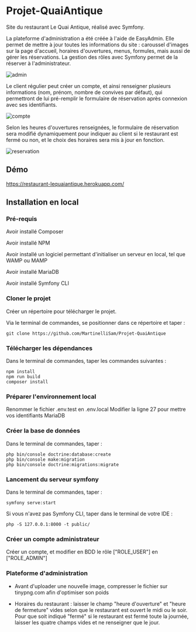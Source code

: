 # Projet-QuaiAntique
Site du restaurant Le Quai Antique, réalisé avec Symfony.

La plateforme d'administration a été créée à l'aide de EasyAdmin. Elle permet de mettre à jour toutes les informations du site : caroussel d'images sur la page d'accueil, horaires d'ouvertures, menus, formules, mais aussi de gérer les réservations. La gestion des rôles avec Symfony permet de la réserver à l'administrateur. 

![admin](https://github.com/MartinelliSam/Projet-QuaiAntique/assets/122564923/463c6611-8ec5-4118-be63-c6f16a88dae6)

Le client régulier peut créer un compte, et ainsi renseigner plusieurs informations (nom, prénom, nombre de convives par défaut), qui permettront de lui pré-remplir le formulaire de réservation après connexion avec ses identifiants. 

![compte](https://github.com/MartinelliSam/Projet-QuaiAntique/assets/122564923/d57f7e62-812c-45cb-ac14-a0b593e5b148)

Selon les heures d'ouvertures renseignées, le formulaire de réservation sera modifié dynamiquement pour indiquer au client si le restaurant est fermé ou non, et le choix des horaires sera mis à jour en fonction. 

![reservation](https://github.com/MartinelliSam/Projet-QuaiAntique/assets/122564923/d89f0c5c-d8bf-4ec7-9a9a-0e59b89bae14)

## Démo 

https://restaurant-lequaiantique.herokuapp.com/

## Installation en local

### Pré-requis
Avoir installé Composer

Avoir installé NPM

Avoir installé un logiciel permettant d'initialiser un serveur en local, tel que WAMP ou MAMP

Avoir installé MariaDB

Avoir installé Symfony CLI


### Cloner le projet 

Créer un répertoire pour télécharger le projet.

Via le terminal de commandes, se positionner dans ce répertoire et taper : 
```
git clone https://github.com/MartinelliSam/Projet-QuaiAntique
```

### Télécharger les dépendances

Dans le terminal de commandes, taper les commandes suivantes : 
```
npm install
npm run build
composer install
```

### Préparer l'environnement local

Renommer le fichier .env.test en .env.local
Modifier la ligne 27 pour mettre vos identifiants MariaDB

### Créer la base de données

Dans le terminal de commandes, taper : 
```
php bin/console doctrine:database:create
php bin/console make:migration
php bin/console doctrine:migrations:migrate
```

### Lancement du serveur symfony

Dans le terminal de commandes, taper :
```
symfony serve:start
```
Si vous n'avez pas Symfony CLI, taper dans le terminal de votre IDE : 
```
php -S 127.0.0.1:8000 -t public/
```

### Créer un compte administrateur

Créer un compte, et modifier en BDD le rôle ["ROLE_USER"] en ["ROLE_ADMIN"]

### Plateforme d'administration

* Avant d'uploader une nouvelle image, compresser le fichier sur tinypng.com 
afin d'optimiser son poids

* Horaires du restaurant : laisser le champ "heure d'ouverture" et "heure de fermeture" 
vides selon que le restaurant est ouvert le midi ou le soir. Pour que soit indiqué "fermé" si le restaurant
 est fermé toute la journée, laisser les quatre champs vides et ne renseigner que le jour.














